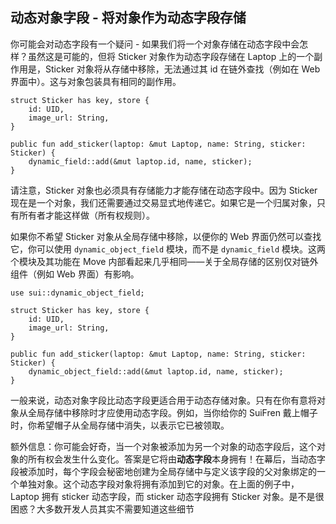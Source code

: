 ## 动态对象字段 - 将对象作为动态字段存储

你可能会对动态字段有一个疑问 - 如果我们将一个对象存储在动态字段中会怎样？虽然这是可能的，但将 Sticker 对象作为动态字段存储在 Laptop 上的一个副作用是，Sticker 对象将从存储中移除，无法通过其 id 在链外查找（例如在 Web 界面中）。这与对象包装具有相同的副作用。

```move
struct Sticker has key, store {
    id: UID,
    image_url: String,
}

public fun add_sticker(laptop: &mut Laptop, name: String, sticker: Sticker) {
    dynamic_field::add(&mut laptop.id, name, sticker);
}
```

请注意，Sticker 对象也必须具有存储能力才能存储在动态字段中。因为 Sticker 现在是一个对象，我们还需要通过交易显式地传递它。如果它是一个归属对象，只有所有者才能这样做（所有权规则）。

如果你不希望 Sticker 对象从全局存储中移除，以便你的 Web 界面仍然可以查找它，你可以使用 `dynamic_object_field` 模块，而不是 `dynamic_field` 模块。这两个模块及其功能在 Move 内部看起来几乎相同——关于全局存储的区别仅对链外组件（例如 Web 界面）有影响。

```move
use sui::dynamic_object_field;

struct Sticker has key, store {
    id: UID,
    image_url: String,
}

public fun add_sticker(laptop: &mut Laptop, name: String, sticker: Sticker) {
    dynamic_object_field::add(&mut laptop.id, name, sticker);
}
```

一般来说，动态对象字段比动态字段更适合用于动态存储对象。只有在你有意将对象从全局存储中移除时才应使用动态字段。例如，当你给你的 SuiFren 戴上帽子时，你希望帽子从全局存储中消失，以表示它已被领取。

额外信息：你可能会好奇，当一个对象被添加为另一个对象的动态字段后，这个对象的所有权会发生什么变化。答案是它将由**动态字段**本身拥有！在幕后，当动态字段被添加时，每个字段会秘密地创建为全局存储中与定义该字段的父对象绑定的一个单独对象。这个动态字段对象将拥有添加到它的对象。在上面的例子中，Laptop 拥有 sticker 动态字段，而 sticker 动态字段拥有 Sticker 对象。是不是很困惑？大多数开发人员其实不需要知道这些细节 
